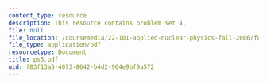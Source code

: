 ```yaml
---
content_type: resource
description: This resource contains problem set 4.
file: null
file_location: /coursemedia/22-101-applied-nuclear-physics-fall-2006/f83f13a540738642b4d2964e9bf9a572_ps5.pdf
file_type: application/pdf
resourcetype: Document
title: ps5.pdf
uid: f83f13a5-4073-8642-b4d2-964e9bf9a572
---
```

